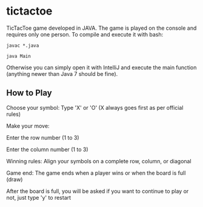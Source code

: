 # tictactoe
TicTacToe game developed in JAVA. The game is played on the console and requires only one person. To compile and execute it with bash:

```javac *.java```

```java Main```

Otherwise you can simply open it with IntelliJ and execute the main function (anything newer than Java 7 should be fine).
## How to Play

Choose your symbol: Type 'X' or 'O' (X always goes first as per official rules)

Make your move:

Enter the row number (1 to 3)

Enter the column number (1 to 3)

Winning rules: Align your symbols on a complete row, column, or diagonal

Game end: The game ends when a player wins or when the board is full (draw)

After the board is full, you will be asked if you want to continue to play or not, just type 'y' to restart
